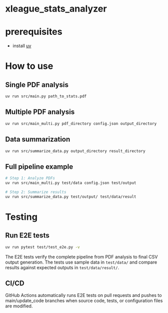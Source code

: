 # xleague_stats_analyzer

# prerequisites
- install [uv](https://github.com/astral-sh/uv)

# How to use

## Single PDF analysis
```bash
uv run src/main.py path_to_stats.pdf
```

## Multiple PDF analysis
```bash
uv run src/main_multi.py pdf_directory config.json output_directory
```

## Data summarization
```bash
uv run src/summarize_data.py output_directory result_directory
```

## Full pipeline example
```bash
# Step 1: Analyze PDFs
uv run src/main_multi.py test/data config.json test/output

# Step 2: Summarize results
uv run src/summarize_data.py test/output/ test/data/result
```

# Testing

## Run E2E tests
```bash
uv run pytest test/test_e2e.py -v
```

The E2E tests verify the complete pipeline from PDF analysis to final CSV output generation. The tests use sample data in `test/data/` and compare results against expected outputs in `test/data/result/`.

## CI/CD
GitHub Actions automatically runs E2E tests on pull requests and pushes to main/update_code branches when source code, tests, or configuration files are modified.
